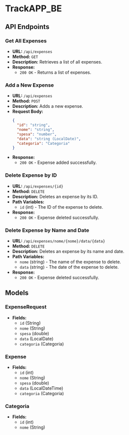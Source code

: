 # TrackAPP_BE

## API Endpoints

### Get All Expenses
- **URL:** `/api/expenses`
- **Method:** `GET`
- **Description:** Retrieves a list of all expenses.
- **Response:**
  - `200 OK` - Returns a list of expenses.

### Add a New Expense
- **URL:** `/api/expenses`
- **Method:** `POST`
- **Description:** Adds a new expense.
- **Request Body:**
  ```json
  {
    "id": "string",
    "nome": "string",
    "spesa": "number",
    "data": "string (LocalDate)",
    "categoria": "Categoria"
  }
  ```
- **Response:**
    - `200 OK` - Expense added successfully.

### Delete Expense by ID
- **URL:** `/api/expenses/{id}`
- **Method:** `DELETE`
- **Description:** Deletes an expense by its ID.
- **Path Variables:**
    - `id` (int) - The ID of the expense to delete.
- **Response:**
    - `200 OK` - Expense deleted successfully.

### Delete Expense by Name and Date
- **URL:** `/api/expenses/nome/{nome}/data/{data}`
- **Method:** `DELETE`
- **Description:** Deletes an expense by its name and date.
- **Path Variables:**
    - `nome` (string) - The name of the expense to delete.
    - `data` (string) - The date of the expense to delete.
- **Response:**
    - `200 OK` - Expense deleted successfully.

## Models

### ExpenseRequest
- **Fields:**
    - `id` (String)
    - `nome` (String)
    - `spesa` (double)
    - `data` (LocalDate)
    - `categoria` (Categoria)

### Expense
- **Fields:**
    - `id` (int)
    - `nome` (String)
    - `spesa` (double)
    - `data` (LocalDateTime)
    - `categoria` (Categoria)

### Categoria
- **Fields:**
    - `id` (int)
    - `nome` (String)
